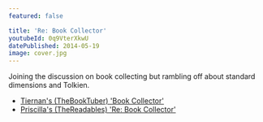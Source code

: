 ```yaml
---
featured: false

title: 'Re: Book Collector'
youtubeId: 0q9VterXkwU
datePublished: 2014-05-19
image: cover.jpg
---
```


Joining the discussion on book collecting but rambling off about standard dimensions and Tolkien.

- [Tiernan's (TheBookTuber) 'Book Collector'](http://youtu.be/h3J7II1bN1w)
- [Priscilla's (TheReadables) 'Re: Book Collector'](https://youtu.be/aulLPUkFIlM)
